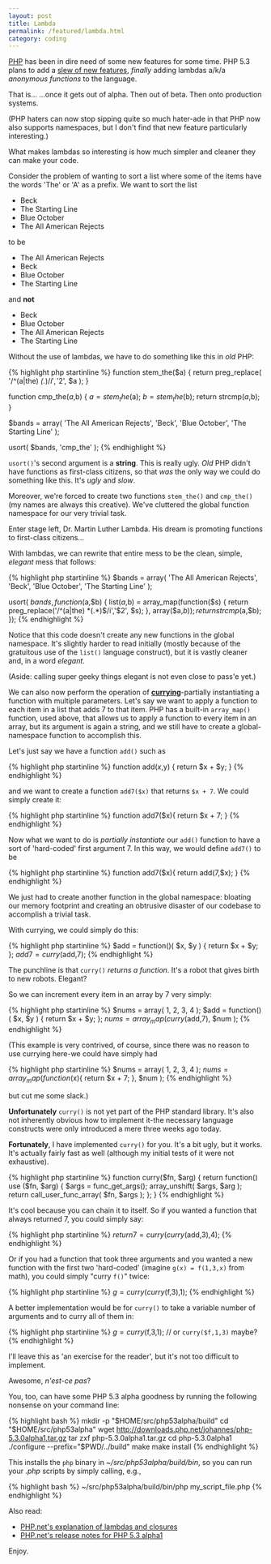 ```yaml
---
layout: post
title: Lambda
permalink: /featured/lambda.html
category: coding
---
```


[PHP][1] has been in dire need of some new features for some time. PHP 5.3 plans to add a [slew of new features][2], *finally* adding lambdas a/k/a *anonymous functions* to the language.

That is... ...once it gets out of alpha. Then out of beta. Then onto
production systems.

(PHP haters can now stop sipping quite so much hater-ade in that PHP now also
supports namespaces, but I don't find that new feature particularly
interesting.)

What makes lambdas so interesting is how much simpler and cleaner they can
make your code.

Consider the problem of wanting to sort a list where some of the items have
the words 'The' or 'A' as a prefix. We want to sort the list

 *  Beck
 *  The Starting Line
 *  Blue October
 *  The All American Rejects

to be

 *  The All American Rejects
 *  Beck
 *  Blue October
 *  The Starting Line

and **not**

 *  Beck
 *  Blue October
 *  The All American Rejects
 *  The Starting Line

Without the use of lambdas, we have to do something like this in *old* PHP:

{% highlight php startinline %}
function stem_the($a)
{
    return preg_replace( 
    '/^(a|the) *(.*)$/i', '$2', $a 
    );
}

function cmp_the($a,$b)
{
    $a = stem_the($a);
    $b = stem_the($b);
    return strcmp($a,$b);
}

$bands = array( 'The All American Rejects',
        'Beck', 'Blue October',
        'The Starting Line' );

usort( $bands, 'cmp_the' );
{% endhighlight %}

`usort()`'s second argument is a **string**. This is really ugly. *Old* PHP
didn't have functions as first-class citizens, so that *was* the only way we
could do something like this. It's *ugly* and *slow*.

Moreover, we're forced to create two functions `stem_the()` and `cmp_the()`
(my names are always this creative). We've cluttered the global function
namespace for our very trivial task.

Enter stage left, Dr. Martin Luther Lambda. His dream is promoting functions
to first-class citizens...

With lambdas, we can rewrite that entire mess to be the clean, simple,
*elegant* mess that follows:

{% highlight php startinline %}
$bands = array( 'The All American Rejects',
        'Beck', 'Blue October',
        'The Starting Line' );

usort( $bands, function($a,$b)
{
    list($a,$b) = array_map(function($s) {
    return preg_replace('/^(a|the) *(.*)$/i','$2', $s);
    }, array($a,$b));
    return strcmp($a,$b);
});
{% endhighlight %}

Notice that this code doesn't create any new functions in the global
namespace. It's slightly harder to read initially (mostly because of the
gratuitous use of the `list()` language construct), but it is vastly cleaner
and, in a word *elegant*.

(Aside: calling super geeky things elegant is not even close to pass'e yet.)

We can also now perform the operation of **[currying][3]**-partially
instantiating a function with multiple parameters. Let's say we want to apply
a function to each item in a list that adds 7 to that item. PHP has a built-in
`array_map()` function, used above, that allows us to apply a function to
every item in an array, but its argument is again a string, and we still have
to create a global-namespace function to accomplish this.

Let's just say we have a function `add()` such as

{% highlight php startinline %}
function add($x,$y) { return $x + $y; }
{% endhighlight %}

and we want to create a function `add7($x)` that returns `$x + 7`. We could
simply create it:

{% highlight php startinline %}
function add7($x){ return $x + 7; }
{% endhighlight %}

Now what we want to do is *partially instantiate* our `add()` function to have
a sort of 'hard-coded' first argument 7. In this way, we would define `add7()`
to be

{% highlight php startinline %}
    function add7($x){ return add(7,$x); }
{% endhighlight %}

We just had to create another function in the global namespace: bloating our
memory footprint and creating an obtrusive disaster of our codebase to
accomplish a trivial task.

With currying, we could simply do this:

{% highlight php startinline %}
$add  = function()( $x, $y ) { return $x + $y; };
$add7 = curry($add,7);
{% endhighlight %}

The punchline is that `curry()` *returns a function*. It's a robot that gives
birth to new robots. Elegant?

So we can increment every item in an array by 7 very simply:

{% highlight php startinline %}
$nums = array( 1, 2, 3, 4 );
$add  = function()( $x, $y ) { return $x + $y; };
$nums = array_map( curry($add,7), $num );
{% endhighlight %}

(This example is very contrived, of course, since there was no reason to use
currying here-we could have simply had

{% highlight php startinline %}
$nums = array( 1, 2, 3, 4 );
$nums = array_map( function($x){ return $x + 7; }, $num );
{% endhighlight %}

but cut me some slack.)

**Unfortunately** `curry()` is not yet part of the PHP standard library. It's
also not inherently obvious how to implement it-the necessary language
constructs were only introduced a mere three weeks ago today.

**Fortunately**, I have implemented `curry()` for you. It's a bit ugly, but it
works. It's actually fairly fast as well (although my initial tests of it were
not exhaustive).

{% highlight php startinline %}
function curry($fn, $arg)
{
    return function() use ($fn, $arg)
    {
        $args = func_get_args();
        array_unshift( $args, $arg );
        return call_user_func_array( $fn, $args );
    };
}
{% endhighlight %}

It's cool because you can chain it to itself. So if you wanted a function that
always returned 7, you could simply say:

{% highlight php startinline %}
$return7 = curry(curry($add,3),4);
{% endhighlight %}

Or if you had a function that took three arguments and you wanted a new
function with the first two 'hard-coded' (imagine `g(x) = f(1,3,x)` from
math), you could simply "curry `f()`" twice:

{% highlight php startinline %}
$g = curry(curry($f,3),1);
{% endhighlight %}

A better implementation would be for `curry()` to take a variable number of
arguments and to curry all of them in:

{% highlight php startinline %}
$g = curry($f,3,1); // or `curry($f,1,3)` maybe?
{% endhighlight %}

I'll leave this as 'an exercise for the reader', but it's not too difficult to
implement.

Awesome, *n'est-ce pas*?

You, too, can have some PHP 5.3 alpha goodness by running the following
nonsense on your command line:

{% highlight bash %}
mkdir -p "$HOME/src/php53alpha/build"
cd "$HOME/src/php53alpha"
wget http://downloads.php.net/johannes/php-5.3.0alpha1.tar.gz
tar zxf php-5.3.0alpha1.tar.gz
cd php-5.3.0alpha1
./configure --prefix="$PWD/../build"
make
make install
{% endhighlight %}

This installs the `php` binary in *~/src/php53alpha/build/bin*, so you can run
your *.php* scripts by simply calling, e.g.,

{% highlight bash %}
~/src/php53alpha/build/bin/php my_script_file.php
{% endhighlight %}

Also read:

 *  [PHP.net's explanation of lambdas and closures][4]
 *  [PHP.net's release notes for PHP 5.3 alpha1][2]

Enjoy.

 [1]: http://php.net
 [2]: http://www.php.net/archive/2008.php#id2008-08-01-1
 [3]: http://en.wikipedia.org/wiki/Currying
 [4]: http://wiki.php.net/rfc/closures
